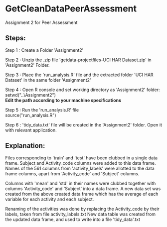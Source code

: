 GetCleanDataPeerAssessment
==========================

Assignment 2 for Peer Assessment

Steps:
------

Step 1 : Create a Folder 'Assignment2'

Step 2 : Unzip the .zip file 'getdata-projectfiles-UCI HAR Dataset.zip' in 'Assignment2' Folder.

Step 3 : Place the 'run_analysis.R' file and the extracted folder 'UCI HAR Dataset' in the same folder 'Assignment2'

Step 4 : Open R console and set working directory as 'Assignment2' folder:
		 setwd("..\\Assignment2")		
		 **Edit the path according to your machine specifications**
		
Step 5 : Run the 'run_analysis.R' file	
		 source("run_analysis.R")

Step 6 : 'tidy_data.txt' file will be created in the 'Assignment2' folder.  Open it with relevant application.


Explanation:
-----------
Files corresponding to 'train' and 'test' have been clubbed in a single data frame.
Subject and Activity_code columns were added to this data frame.
Names of the 561 columns from 'activity_labels' were allotted to the data frame columns, apart from 'Activity_code' and 'Subject' columns.

Columns with 'mean' and 'std' in their names were clubbed together with columns 'Activity_code' and 'Subject' into a data frame.
A new data set was created from the above created data frame which has the average of each variable for each activity and each subject.

Renaming of the activities was done by replacing the Activity_code by their labels, taken from file activity_labels.txt
New data table was created from the updated data frame, and used to write into a file 'tidy_data'.txt

